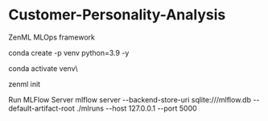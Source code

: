 # Customer-Personality-Analysis
ZenML MLOps framework


conda create -p venv python=3.9 -y

conda activate venv\

zenml init


Run MLFlow Server
mlflow server --backend-store-uri sqlite:///mlflow.db --default-artifact-root ./mlruns --host 127.0.0.1 --port 5000

